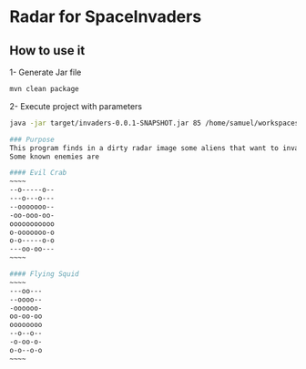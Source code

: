 # Radar for SpaceInvaders

## How to use it
1- Generate Jar file
```bash
mvn clean package
```
2- Execute project with parameters
```bash
java -jar target/invaders-0.0.1-SNAPSHOT.jar 85 /home/samuel/workspaces/invaders/src/main/resources/radar.txt```

### Purpose
This program finds in a dirty radar image some aliens that want to invade us :)
Some known enemies are

#### Evil Crab
~~~~
--o-----o--
---o---o---
--ooooooo--
-oo-ooo-oo-
ooooooooooo
o-ooooooo-o
o-o-----o-o
---oo-oo---
~~~~

#### Flying Squid
~~~~
---oo---
--oooo--
-oooooo-
oo-oo-oo
oooooooo
--o--o--
-o-oo-o-
o-o--o-o
~~~~
